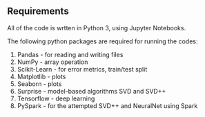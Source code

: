 ## Requirements

All of the code is wrtten in Python 3, using Jupyter Notebooks.

The following python packages are required for running the codes: 

1. Pandas - for reading and writing files
2. NumPy - array operation
3. Scikit-Learn - for error metrics, train/test split
4. Matplotlib - plots
5. Seaborn - plots
6. Surprise - model-based algorithms SVD and SVD++
7. Tensorflow - deep learning
8. PySpark - for the attempted SVD++ and NeuralNet using Spark
